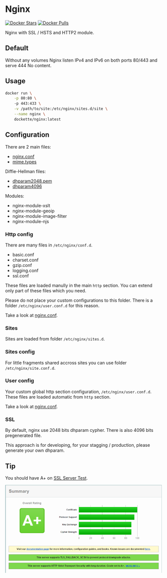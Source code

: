 # Nginx

[![Docker Stars](https://img.shields.io/docker/stars/dockette/nginx.svg?style=flat)](https://hub.docker.com/r/dockette/nginx/)
[![Docker Pulls](https://img.shields.io/docker/pulls/dockette/nginx.svg?style=flat)](https://hub.docker.com/r/dockette/nginx/)

Nginx with SSL / HSTS and HTTP2 module. 

## Default

Without any volumes Nginx listen IPv4 and IPv6 on both ports 80/443 and serve 444 No content.

## Usage

```sh
docker run \
    -p 80:80 \ 
    -p 443:433 \
    -v /path/to/site:/etc/nginx/sites.d/site \
    --name nginx \
    dockette/nginx:latest
```

## Configuration

There are 2 main files:

- [nginx.conf](https://github.com/dockette/nginx/blob/master/nginx.conf)
- [mime.types](https://github.com/dockette/nginx/blob/master/mime.types)

Diffie-Hellman files:

- [dhparam2048.pem](https://github.com/dockette/nginx/blob/master/dhparam2048.pem)
- [dhparam4096](https://github.com/dockette/nginx/blob/master/dhparam4096.pem)

Modules:

- nginx-module-xslt
- nginx-module-geoip
- nginx-module-image-filter
- nginx-module-njs

### Http config

There are many files in `/etc/nginx/conf.d`.

- basic.conf
- charset.conf
- gzip.conf
- logging.conf
- ssl.conf

These files are loaded manully in the main `http` section. You can extend only part of these files which you need.

Please do not place your custom configurations to this folder. There is a folder `/etc/nginx/user.conf.d` for this reason.

Take a look at [nginx.conf](https://github.com/dockette/nginx/blob/master/nginx.conf).

### Sites

Sites are loaded from folder `/etc/nginx/sites.d`.

### Sites config

For little fragments shared accross sites you can use folder `/etc/nginx/site.conf.d`.

### User config

Your custom global http section configuration, `/etc/nginx/user.conf.d`. These files are loaded automatic from `http` section.

Take a look at [nginx.conf](https://github.com/dockette/nginx/blob/master/nginx.conf).

### SSL

By default, nginx use 2048 bits dhparam cypher. There is also 4096 bits pregenerated file. 

This approach is for developing, for your stagging / production, please generate your own dhparam.

## Tip

You should have A+ on [SSL Server Test](https://www.ssllabs.com/ssltest/).

![](https://raw.githubusercontent.com/dockette/nginx/master/_docs/ssllabs.png "SSL Server Test")
